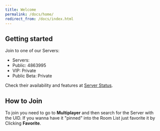 ```yaml
---
title: Welcome
permalink: /docs/home/
redirect_from: /docs/index.html
---
```


## Getting started

Join to one of our Servers:

<ul class="list-group">
  <li class="list-group-item disabled">Servers:</li>
  <li class="list-group-item">Public: 4863995</li>
  <li class="list-group-item">VIP: Private</li>
  <li class="list-group-item">Public Beta: Private</li>
</ul>

Check their availability and features at [Server Status](http://mwch-server.feiku.gq/status).

## How to Join

To join you need to go to **Multiplayer** and then search for the Server with the UID.
If you wanna have it "pinned" into the Room List just favorite it by Clicking **Favorite**.
